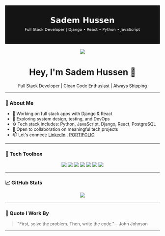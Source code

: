 


<!-- Profile banner (you can replace with your own or use a tool like shields.io/banner or svg generator) -->
<p align="center">
  <img src="sadem_hussen_header.png" alt="Sadem Hussen banner" />
</p>



<p align="center">
  <img src="https://readme-typing-svg.herokuapp.com/?lines=Full+Stack+Developer;Python,+Django,+React+Expert;Clean+Code+Advocate&center=true&width=500&height=45">
</p>

<h1 align="center">Hey, I'm Sadem Hussen 👋</h1>

<p align="center">
  Full Stack Developer | Clean Code Enthusiast | Always Shipping
</p>

---

### 💼 About Me

- 🔭 Working on full stack apps with Django & React
- 🌱 Exploring system design, testing, and DevOps
- ⚙️ Tech stack includes: Python, JavaScript, Django, React, PostgreSQL
- 🤝 Open to collaboration on meaningful tech projects
- 📫 Let's connect: [LinkedIn](linkedin.com/in/sadem-h/) . [PORTIFOLIO](https://my-cite.onrender.com/)

---

### 🧰 Tech Toolbox

<p align="center">
  <img src="https://img.shields.io/badge/Python-3670A0?style=for-the-badge&logo=python&logoColor=ffdd54"/>
  <img src="https://img.shields.io/badge/Django-092E20?style=for-the-badge&logo=django&logoColor=white"/>
  <img src="https://img.shields.io/badge/JavaScript-323330?style=for-the-badge&logo=javascript&logoColor=F7DF1E"/>
  <img src="https://img.shields.io/badge/React-20232A?style=for-the-badge&logo=react&logoColor=61DAFB"/>
  <img src="https://img.shields.io/badge/PostgreSQL-336791?style=for-the-badge&logo=postgresql&logoColor=white"/>
  <img src="https://img.shields.io/badge/TailwindCSS-38B2AC?style=for-the-badge&logo=tailwind-css&logoColor=white"/>
  <img src="https://img.shields.io/badge/Git-F05032?style=for-the-badge&logo=git&logoColor=white"/>
</p>

---

### 📈 GitHub Stats

<p align="center">
  
  <img src="https://github-readme-stats.vercel.app/api/top-langs/?username=crackasuper&layout=compact&theme=default" height="160"/>
</p>

---

### 🧠 Quote I Work By

> "First, solve the problem. Then, write the code." – John Johnson

---

<!-- Optional: Contribution streak graph -->
<!--
<p align="center">
  <img src="https://github-readme-streak-stats.herokuapp.com?user=crackasuper&theme=default" alt="GitHub Streak" />
</p>
-->


